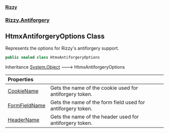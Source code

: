 #### [Rizzy](index.md 'index')
### [Rizzy.Antiforgery](Rizzy.Antiforgery.md 'Rizzy.Antiforgery')

## HtmxAntiforgeryOptions Class

Represents the options for Rizzy's antiforgery support.

```csharp
public sealed class HtmxAntiforgeryOptions
```

Inheritance [System.Object](https://docs.microsoft.com/en-us/dotnet/api/System.Object 'System.Object') &#129106; HtmxAntiforgeryOptions

| Properties | |
| :--- | :--- |
| [CookieName](Rizzy.Antiforgery.HtmxAntiforgeryOptions.CookieName.md 'Rizzy.Antiforgery.HtmxAntiforgeryOptions.CookieName') | Gets the name of the cookie used for antiforgery token. |
| [FormFieldName](Rizzy.Antiforgery.HtmxAntiforgeryOptions.FormFieldName.md 'Rizzy.Antiforgery.HtmxAntiforgeryOptions.FormFieldName') | Gets the name of the form field used for antiforgery token. |
| [HeaderName](Rizzy.Antiforgery.HtmxAntiforgeryOptions.HeaderName.md 'Rizzy.Antiforgery.HtmxAntiforgeryOptions.HeaderName') | Gets the name of the header used for antiforgery token. |
